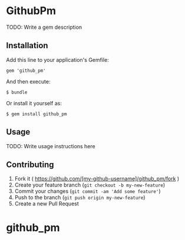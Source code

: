 # GithubPm

TODO: Write a gem description

## Installation

Add this line to your application's Gemfile:

    gem 'github_pm'

And then execute:

    $ bundle

Or install it yourself as:

    $ gem install github_pm

## Usage

TODO: Write usage instructions here

## Contributing

1. Fork it ( https://github.com/[my-github-username]/github_pm/fork )
2. Create your feature branch (`git checkout -b my-new-feature`)
3. Commit your changes (`git commit -am 'Add some feature'`)
4. Push to the branch (`git push origin my-new-feature`)
5. Create a new Pull Request
# github_pm
